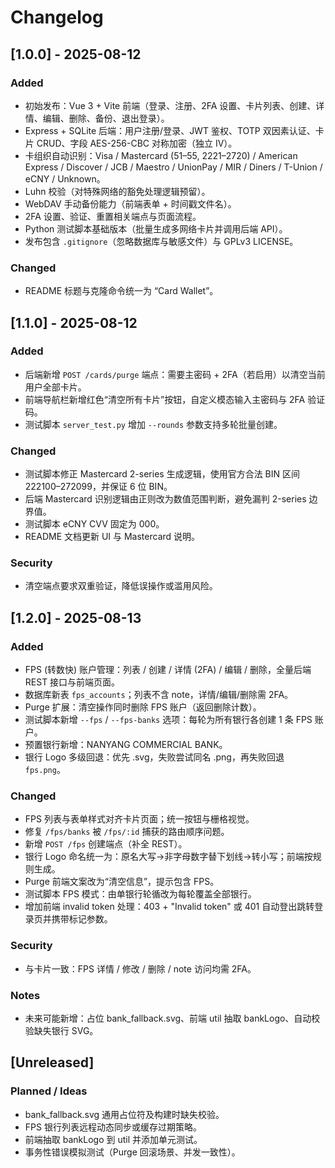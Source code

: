 # Changelog

## [1.0.0] - 2025-08-12
### Added
- 初始发布：Vue 3 + Vite 前端（登录、注册、2FA 设置、卡片列表、创建、详情、编辑、删除、备份、退出登录）。
- Express + SQLite 后端：用户注册/登录、JWT 鉴权、TOTP 双因素认证、卡片 CRUD、字段 AES-256-CBC 对称加密（独立 IV）。
- 卡组织自动识别：Visa / Mastercard (51–55, 2221–2720) / American Express / Discover / JCB / Maestro / UnionPay / MIR / Diners / T-Union / eCNY / Unknown。
- Luhn 校验（对特殊网络的豁免处理逻辑预留）。
- WebDAV 手动备份能力（前端表单 + 时间戳文件名）。
- 2FA 设置、验证、重置相关端点与页面流程。
- Python 测试脚本基础版本（批量生成多网络卡片并调用后端 API）。
- 发布包含 `.gitignore`（忽略数据库与敏感文件）与 GPLv3 LICENSE。 

### Changed
- README 标题与克隆命令统一为 “Card Wallet”。

## [1.1.0] - 2025-08-12
### Added
- 后端新增 `POST /cards/purge` 端点：需要主密码 + 2FA（若启用）以清空当前用户全部卡片。
- 前端导航栏新增红色“清空所有卡片”按钮，自定义模态输入主密码与 2FA 验证码。
- 测试脚本 `server_test.py` 增加 `--rounds` 参数支持多轮批量创建。

### Changed
- 测试脚本修正 Mastercard 2-series 生成逻辑，使用官方合法 BIN 区间 222100–272099，并保证 6 位 BIN。
- 后端 Mastercard 识别逻辑由正则改为数值范围判断，避免漏判 2-series 边界值。
- 测试脚本 eCNY CVV 固定为 000。
- README 文档更新 UI 与 Mastercard 说明。

### Security
- 清空端点要求双重验证，降低误操作或滥用风险。

## [1.2.0] - 2025-08-13
### Added
- FPS (转数快) 账户管理：列表 / 创建 / 详情 (2FA) / 编辑 / 删除，全量后端 REST 接口与前端页面。
- 数据库新表 `fps_accounts`；列表不含 note，详情/编辑/删除需 2FA。
- Purge 扩展：清空操作同时删除 FPS 账户（返回删除计数）。
- 测试脚本新增 `--fps` / `--fps-banks` 选项：每轮为所有银行各创建 1 条 FPS 账户。
- 预置银行新增：NANYANG COMMERCIAL BANK。
- 银行 Logo 多级回退：优先 .svg，失败尝试同名 .png，再失败回退 `fps.png`。

### Changed
- FPS 列表与表单样式对齐卡片页面；统一按钮与栅格视觉。
- 修复 `/fps/banks` 被 `/fps/:id` 捕获的路由顺序问题。
- 新增 `POST /fps` 创建端点（补全 REST）。
- 银行 Logo 命名统一为：原名大写→非字母数字替下划线→转小写；前端按规则生成。
- Purge 前端文案改为“清空信息”，提示包含 FPS。
- 测试脚本 FPS 模式：由单银行轮循改为每轮覆盖全部银行。
- 增加前端 invalid token 处理：403 + "Invalid token" 或 401 自动登出跳转登录页并携带标记参数。

### Security
- 与卡片一致：FPS 详情 / 修改 / 删除 / note 访问均需 2FA。

### Notes
- 未来可能新增：占位 bank_fallback.svg、前端 util 抽取 bankLogo、自动校验缺失银行 SVG。

## [Unreleased]
### Planned / Ideas
- bank_fallback.svg 通用占位符及构建时缺失校验。
- FPS 银行列表远程动态同步或缓存过期策略。
- 前端抽取 bankLogo 到 util 并添加单元测试。
- 事务性错误模拟测试（Purge 回滚场景、并发一致性）。
